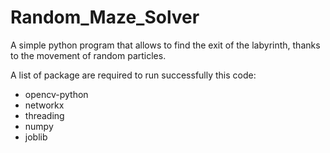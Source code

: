 # Random_Maze_Solver
A simple python program that allows to find the exit of the labyrinth, thanks to the movement of random particles. 

A list of package are required to run successfully this code:
- opencv-python
- networkx
- threading
- numpy
- joblib
